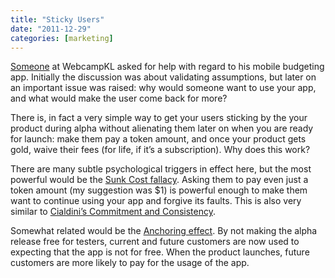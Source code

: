 ```yaml
---
title: "Sticky Users"
date: "2011-12-29"
categories: [marketing]
---
```


[Someone](https://www.facebook.com/groups/webcamp/341435632535194/) at WebcampKL asked for help with regard to his mobile budgeting app. Initially the discussion was about validating assumptions, but later on an important issue was raised: why would someone want to use your app, and what would make the user come back for more?

There is, in fact a very simple way to get your users sticking by the your product during alpha without alienating them later on when you are ready for launch: make them pay a token amount, and once your product gets gold, waive their fees (for life, if it’s a subscription). Why does this work?

There are many subtle psychological triggers in effect here, but the most powerful would be the [Sunk Cost fallacy](http://youarenotsosmart.com/2011/03/25/the-sunk-cost-fallacy/). Asking them to pay even just a token amount (my suggestion was $1) is powerful enough to make them want to continue using your app and forgive its faults. This is also very similar to [Cialdini’s Commitment and Consistency](http://www.fripp.com/art.of_influence.html).

Somewhat related would be the [Anchoring effect](http://youarenotsosmart.com/2010/07/27/anchoring-effect/). By not making the alpha release free for testers, current and future customers are now used to expecting that the app is not for free. When the product launches, future customers are more likely to pay for the usage of the app.